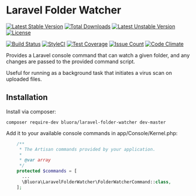# Laravel Folder Watcher

[![Latest Stable Version](https://poser.pugx.org/bluora/laravel-folder-watcher/v/stable.svg)](https://packagist.org/packages/bluora/laravel-folder-watcher) [![Total Downloads](https://poser.pugx.org/bluora/laravel-folder-watcher/downloads.svg)](https://packagist.org/packages/bluora/laravel-folder-watcher) [![Latest Unstable Version](https://poser.pugx.org/bluora/laravel-folder-watcher/v/unstable.svg)](https://packagist.org/packages/bluora/laravel-folder-watcher) [![License](https://poser.pugx.org/bluora/laravel-folder-watcher/license.svg)](https://packagist.org/packages/bluora/laravel-folder-watcher)

[![Build Status](https://travis-ci.org/bluora/laravel-folder-watcher.svg?branch=master)](https://travis-ci.org/bluora/laravel-folder-watcher) [![StyleCI](https://styleci.io/repos/73382984/shield?branch=master)](https://styleci.io/repos/73382984) [![Test Coverage](https://codeclimate.com/github/bluora/laravel-folder-watcher/badges/coverage.svg)](https://codeclimate.com/github/bluora/laravel-folder-watcher/coverage) [![Issue Count](https://codeclimate.com/github/bluora/laravel-folder-watcher/badges/issue_count.svg)](https://codeclimate.com/github/bluora/laravel-folder-watcher) [![Code Climate](https://codeclimate.com/github/bluora/laravel-folder-watcher/badges/gpa.svg)](https://codeclimate.com/github/bluora/laravel-folder-watcher) 

Provides a Laravel console command that can watch a given folder, and any changes are passed to the provided command script.

Useful for running as a background task that initiates a virus scan on uploaded files.

## Installation

Install via composer:

`composer require-dev bluora/laravel-folder-watcher dev-master`

Add it to your available console commands in app/Console/Kernel.php:

```php
    /**
     * The Artisan commands provided by your application.
     *
     * @var array
     */
    protected $commands = [
      ...
      \Bluora\LaravelFolderWatcher\FolderWatcherCommand::class,
    ];
```
